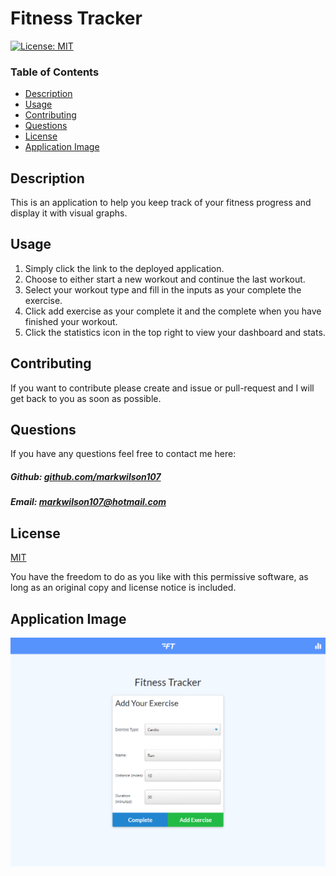 # Fitness Tracker

[![License: MIT](https://img.shields.io/badge/License-MIT-yellow.svg)](https://opensource.org/licenses/MIT)

### Table of Contents

- [Description](#description)
- [Usage](#usage)
- [Contributing](#contributing)
- [Questions](#questions)
- [License](#license)
- [Application Image](#application-image)

## Description

This is an application to help you keep track of your fitness progress and display it with visual graphs.

## Usage

1. Simply click the link to the deployed application.
2. Choose to either start a new workout and continue the last workout.
3. Select your workout type and fill in the inputs as your complete the exercise.
4. Click add exercise as your complete it and the complete when you have finished your workout.
5. Click the statistics icon in the top right to view your dashboard and stats.

## Contributing

If you want to contribute please create and issue or pull-request and I will get back to you as soon as possible.

## Questions

If you have any questions feel free to contact me here:

 ##### Github: [github.com/markwilson107](https://github.com/markwilson107)

 ##### Email: [markwilson107@hotmail.com](mailto:markwilson107@hotmail.com?subject=[GitHub])

## License

[MIT](https://opensource.org/licenses/MIT)

You have the freedom to do as you like with this permissive software, as long as an original copy and license notice is included.

## Application Image

 ![Image of Application](https://github.com/markwilson107/Fitness-Tracker/blob/main/images/deployed-application.PNG)
